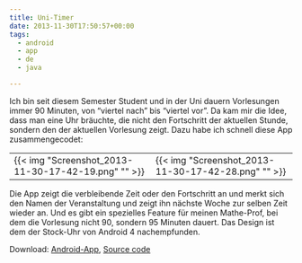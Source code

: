 ```yaml
---
title: Uni-Timer
date: 2013-11-30T17:50:57+00:00
tags:
  - android
  - app
  - de
  - java

---
```

Ich bin seit diesem Semester Student und in der Uni dauern Vorlesungen immer 90 Minuten, von “viertel nach” bis “viertel vor”. Da kam mir die Idee, dass man eine Uhr bräuchte, die nicht den Fortschritt der aktuellen Stunde, sondern den der aktuellen Vorlesung zeigt. Dazu habe ich schnell diese App zusammengecodet:

| | |
|---|---|
| {{< img "Screenshot_2013-11-30-17-42-19.png" "" >}} | {{< img "Screenshot_2013-11-30-17-42-28.png" "" >}} |

Die App zeigt die verbleibende Zeit oder den Fortschritt an und merkt sich den Namen der Veranstaltung und zeigt ihn nächste Woche zur selben Zeit wieder an. Und es gibt ein spezielles Feature für meinen Mathe-Prof, bei dem die Vorlesung nicht 90, sondern 95 Minuten dauert. Das Design ist dem der Stock-Uhr von Android 4 nachempfunden.

Download: [Android-App][1], [Source code][2]

 [1]: /article/uni-timer/Uni.apk
 [2]: /article/uni-timer/Uni.zip
